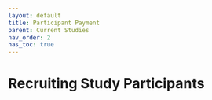 ```yaml
---
layout: default
title: Participant Payment
parent: Current Studies
nav_order: 2
has_toc: true
---
```


# Recruiting Study Participants
